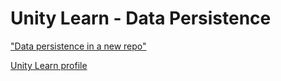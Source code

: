 # Unity Learn - Data Persistence

["Data persistence in a new repo"](https://learn.unity.com/tutorial/submission-data-persistence-in-a-new-repo)

[Unity Learn profile](https://learn.unity.com/u/665f836eedbc2a2a94e96ef5?tab=profile)
